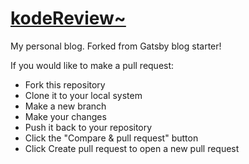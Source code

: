 # [kodeReview~](kodereview.io)

My personal blog. Forked from Gatsby blog starter!

If you would like to make a pull request:
- Fork this repository
- Clone it to your local system
- Make a new branch
- Make your changes
- Push it back to your repository
- Click the "Compare & pull request" button
- Click Create pull request to open a new pull request
